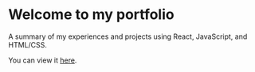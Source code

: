 # Welcome to my portfolio

A summary of my experiences and projects using React, JavaScript, and HTML/CSS.

You can view it [here](davidalantodd.github.io).